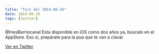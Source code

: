 ```yaml
---
title: "Tuit del 2014-06-26"
date: 2014-06-26
tags: [twitter]
---
```


@InesBarriocanal Esta disponible en iOS como dos años ya, búscalo en el AppStore. Eso sí, prepárate para la pua que te van a clavar



[Ver en Twitter](https://twitter.com/i/web/status/482253131682947072)
